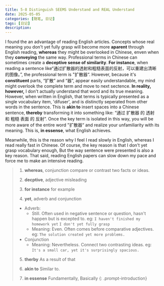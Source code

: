 ```yaml
---
title: 5-8 Distinguish SEEMS Understand and REAL Understand
date: 2025-05-05
categories: [随笔, 日记]
tags: [日记]
description: 
---
```

I found the an advantage of reading English articles. 
Concepts whose real meaning you don't yet fully grasp will become more **aparent** through English reading, **whereas** they might be overlooked in Chinese, enven when they **conveying** the same way. 
Professional terms in Chinese can sometimes create a **deceptive sense of similarity**. 
**For instance**, when reading a sentence like“通过扩散器的透射和粗糙表面的反射，可以重建出清晰的图像。”, the professional term is "扩散器“.
However, because it's **constituent** parts, “扩散” and “器”, appear easily understandable, my mind might overlook the complete term and move to next sectence. 
**In reality, however,** I don't actually understand that word and its true meaning.
However, when written in English, that terms is typically presented as a single vocabulary item, 'difuser', and is distinctly seperated from other words in the sentence. 
This is **akin to** insert spaces into a Chinese sentence, **thereby** transforming it into something like: “通过 扩散器 的 透射 和 粗糙 表面 的 反射”.
Once the key term is isolated in this way, you will be more aware of the entire word "扩散器“ and realize your unfamiliarity with its meaning.
This is, **in essense**, what English achieves. 

Meanwhile, this is the reason why I feel I read slowly in English, whereas I read really fast in Chinese. Of course, the key reason is that I don't yet grasp vocabulary enough, But the way sentence were presented is also a key reason. That said, reading English papers can slow down my pace and force me to make an intensive reading. 


> 1. **whereas**, conjunction
> compare or contrast two facts or ideas.
> 
> 2. **decptive**, adjective
> misleading
>
> 3. **for instance**
> for example
> 
> 4. **yet**, adverb and conjunction
>   - Adverb:
>     - Still. Often used in negative sentence or question, hasn't happen but is excepted to.
>     eg: `I haven't finished my homework yet`
>         `I don't yet fully grasp`
>     - Meaning: Even. Often comes before comparative adjectives.
>     eg: `The solution created yet more problems.`
>   - Conjunction
>     - Meaning: Nevertheless. Connect two contrasting ideas.
>     eg: `It's a small car, yet it's surprisingly spacious.`
>
> 5. **therby**
> As a result of that
>
> 6. **akin to**
> Similar to. 
>
> 7. **in essense**
> Fundamentally, Basically
{: .prompt-introduction}